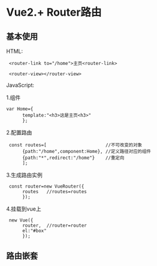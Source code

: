 # Vue2.+ Router路由
## 基本使用
HTML:
     
     <router-link to="/home">主页<router-link>
     
     <router-view></router-view>
     
JavaScript:

   1.组件
    
    var Home={
          template:"<h3>这是主页<h3>"
          };
    
   2.配置路由
     
     const routes=[                      //不可改变的对象
          {path:"/home",component:Home}, //定义路径对应的组件
          {path:"*",redirect:"/home"}    //重定向
          ];
    
   3.生成路由实例
     
     const router=new VueRouter({
          routes   //routes=routes
          });
   4.挂载到vue上
     
     new Vue({
          router,  //router=router
          el:"#box"
          });
     
     
## 路由嵌套
